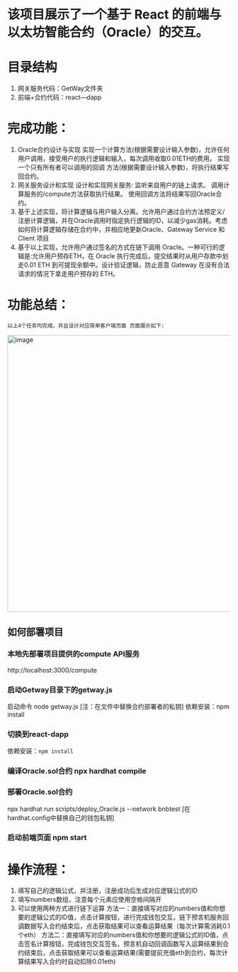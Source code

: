 # 该项目展示了一个基于 React 的前端与以太坊智能合约（Oracle）的交互。

# 目录结构
1. 网关服务代码：GetWay文件夹
2. 前端+合约代码：react—dapp

# 完成功能：
1. Oracle合约设计与实现
实现一个计算方法(根据需要设计输入参数)，允许任何用户调用，接受用户的执行逻辑和输入，每次调用收取0.01ETH的费用。
实现一个只有所有者可以调用的回调 方法(根据需要设计输入参数)，将执行结果写回合约。
2. 网关服务设计和实现
设计和实现网关服务:
监听来自用户的链上请求。
调用计算服务的/compute方法获取执行结果。
使用回调方法将结果写回Oracle合约。
3. 基于上述实现，将计算逻辑与用户输入分离。允许用户通过合约方法预定义/注册计算逻辑，并在Oracle调用时指定执行逻辑的ID，以减少gas消耗。考虑如何将计算逻辑存储在合约中，并相应地更新Oracle、Gateway Service 和 Client 项目
4. 基于以上实现，允许用户通过签名的方式在链下调用 Oracle。一种可行的逻辑是:允许用户预存ETH，在 Oracle 执行完成后，提交结果时从用户存款中划走0.01 ETH 到可提现余额中。设计验证逻辑，防止恶意 Gateway 在没有合法请求的情况下拿走用户预存的 ETH。

# 功能总结：
    以上4个任务均完成，并且设计对应简单客户端页面 页面展示如下:
<img width="624" alt="image" src="https://github.com/tjgljs/Eng-R1-phone-17340332001/assets/110324972/bf42d09f-4a77-41ff-bc74-159059baf2d8">


## 如何部署项目

### 本地先部署项目提供的compute API服务 
http://localhost:3000/compute

### 启动Getway目录下的getway.js
启动命令 node getway.js [注：在文件中替换合约部署者的私钥]
依赖安装：npm install 

### 切换到react-dapp 

依赖安装：```npm install ```

### 编译Oracle.sol合约 npx hardhat compile

### 部署Oracle.sol合约 
  npx hardhat run scripts/deploy_Oracle.js --network bnbtest  [在hardhat.config中替换自己的钱包私钥]

### 启动前端页面 npm start 

# 操作流程：
1. 填写自己的逻辑公式，并注册，注册成功后生成对应逻辑公式的ID
2. 填写numbers数组，注意每个元素应使用空格间隔开
3. 可以使用两种方式进行链下运算
 方法一：直接填写对应的numbers值和你想要的逻辑公式的ID值，点击计算按钮，进行完成钱包交互，链下预言机服务回调数据写入合约结束后，点击获取结果可以查看运算结果（每次计算需消耗0.1个eth）
 方法二：直接填写对应的numbers值和你想要的逻辑公式的ID值，点击签名计算按钮，完成钱包交互签名，预言机自动回调函数写入运算结果到合约结束后，点击获取结果可以查看运算结果(需要提前充值eth到合约，每次计算结果写入合约时自动扣除0.01eth)








